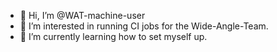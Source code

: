 - 👋 Hi, I’m @WAT-machine-user
- 👀 I’m interested in running CI jobs for the Wide-Angle-Team.
- 🌱 I’m currently learning how to set myself up.

<!---
WAT-machine-user/WAT-machine-user is a ✨ special ✨ repository because its `README.md` (this file) appears on your GitHub profile.
You can click the Preview link to take a look at your changes.
--->
